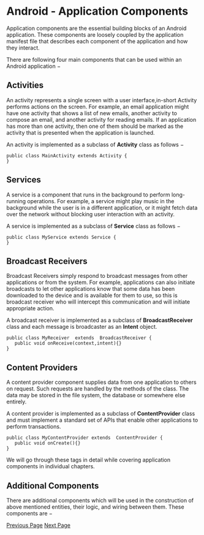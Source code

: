 # Android - Application Components
Application components are the essential building blocks of an Android application. These components are loosely coupled by the application manifest file  that describes each component of the application and how they interact.

There are following four main components that can be used within an Android application −

## Activities
An activity represents a single screen with a user interface,in-short Activity performs actions on the screen. For example, an email application might have one activity that shows a list of new emails, another activity to compose an email, and another activity for reading emails. If an application has more than one activity, then one of them should be marked as the activity that is presented when the application is launched.

An activity is implemented as a subclass of **Activity** class as follows −

```
public class MainActivity extends Activity {
}
```
## Services
A service is a component that runs in the background to perform long-running operations. For example, a service might play music in the background while the user is in a different application, or it might fetch data over the network without blocking user interaction with an activity.

A service is implemented as a subclass of **Service** class as follows −

```
public class MyService extends Service {
}
```
## Broadcast Receivers
Broadcast Receivers simply respond to broadcast messages from other applications or from the system. For example, applications can also initiate broadcasts to let other applications know that some data has been downloaded to the device and is available for them to use, so this is broadcast receiver who will intercept this communication and will initiate appropriate action.

A broadcast receiver is implemented as a subclass of **BroadcastReceiver** class and each message is broadcaster as an **Intent** object.

```
public class MyReceiver  extends  BroadcastReceiver {
   public void onReceive(context,intent){}
}
```
## Content Providers
A content provider component supplies data from one application to others on request. Such requests are handled by the methods of the  class. The data may be stored in the file system, the database or somewhere else entirely.

A content provider is implemented as a subclass of **ContentProvider** class and must implement a standard set of APIs that enable other applications to perform transactions.

```
public class MyContentProvider extends  ContentProvider {
   public void onCreate(){}
}
```
We will go through these tags in detail while covering application components in individual chapters.

## Additional Components
There are additional components which will be used in the construction of above mentioned entities, their logic, and wiring between them. These components are −


[Previous Page](../android/android_architecture.md) [Next Page](../android/android_hello_world_example.md) 
